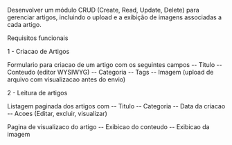 Desenvolver um módulo CRUD (Create, Read, Update, Delete) para gerenciar artigos, incluindo o upload e a exibição de imagens associadas a cada artigo.

Requisitos funcionais

1 - Criacao de Artigos

Formulario para criacao de um artigo com os seguintes campos
-- Titulo
-- Conteudo (editor WYSIWYG)
-- Categoria
-- Tags
-- Imagem (upload de arquivo com visualizacao antes do envio)

2 - Leitura de artigos

Listagem paginada dos artigos com
-- Titulo
-- Categoria
-- Data da criacao
-- Acoes (Editar, excluir, visualizar)

Pagina de visualizaco do artigo
-- Exibicao do conteudo
-- Exibicao da imagem
